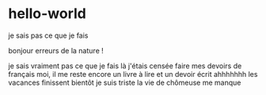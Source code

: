# hello-world
je sais pas ce que je fais

bonjour erreurs de la nature !

je sais vraiment pas ce que je fais là j'étais censée faire mes devoirs de français moi, il me reste encore un livre à lire et un devoir écrit ahhhhhhh les vacances finissent 
bientôt je suis triste la vie de chômeuse me manque
